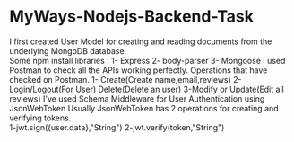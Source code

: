# MyWays-Nodejs-Backend-Task
I first created User Model for creating and reading documents from the underlying MongoDB database.  
Some npm install libraries :
1- Express
2- body-parser
3- Mongoose 
I used Postman to check all the APIs working perfectly. Operations that have checked on Postman. 
1- Create(Create name,email,reviews)
2- Login/Logout(For User) Delete(Delete an user) 
3-Modify or Update(Edit all reviews) 
I've used Schema Middleware for User Authentication using JsonWebToken Usually JsonWebToken has 2 operations for creating and verifying tokens.  
1-jwt.sign({user.data},"String")
2-jwt.verify(token,"String")
